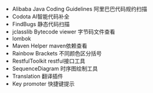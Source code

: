 * Alibaba Java Coding Guidelines 阿里巴巴代码规约扫描
* Codota AI智能代码补全
* FindBugs 静态代码扫描
* jclasslib Bytecode viewer 字节码文件查看
* lombok
* Maven Helper maven依赖查看
* Rainbow Brackets 不同颜色区分括号
* RestfulToolkit restful接口工具
* SequenceDiagram 时序图绘制工具
* Translation 翻译插件
* Key promoter 快捷键提示